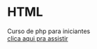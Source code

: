 # HTML
 Curso de php para iniciantes  
<a href= https://youtu.be/0hdHHCBvgVw> clica aqui pra assistir</a>